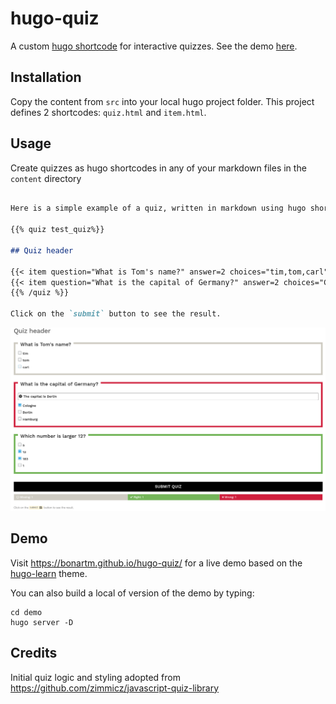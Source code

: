# hugo-quiz

A custom [hugo shortcode](https://gohugo.io/content-management/shortcodes/#readout) for interactive quizzes. See the demo [here](https://bonartm.github.io/hugo-quiz/).

## Installation

Copy the content from `src` into your local hugo project folder. This project defines 2 shortcodes: `quiz.html` and `item.html`.


## Usage

Create quizzes as hugo shortcodes in any of your markdown files in the `content` directory

```markdown

Here is a simple example of a quiz, written in markdown using hugo shortcodes

{{% quiz test_quiz%}}

## Quiz header

{{< item question="What is Tom's name?" answer=2 choices="tim,tom,carl" >}}
{{< item question="What is the capital of Germany?" answer=2 choices="Cologne,Berlin,Hamburg" >}}
{{% /quiz %}}

Click on the `submit` button to see the result.
```

![](hugo-quiz-demo.png)

## Demo

Visit https://bonartm.github.io/hugo-quiz/ for a live demo based on the [hugo-learn](https://themes.gohugo.io/theme/hugo-theme-learn/en) theme.

You can also build a local of version of the demo by typing:

```shell
cd demo
hugo server -D
```

## Credits

Initial quiz logic and styling adopted from https://github.com/zimmicz/javascript-quiz-library
